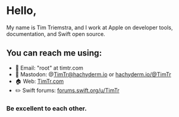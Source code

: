 # Hello,

My name is Tim Triemstra, and I work at Apple on developer tools, documentation, and Swift open source.

## You can reach me using:

- 📨 Email: "root" at timtr.com
- 🐘 Mastodon: @TimTr@hachyderm.io or [hachyderm.io/@TimTr](https://hachyderm.io/@TimTr)
- 🏠 Web:  [TimTr.com](https://timtr.com)
- ✏️ Swift forums: [forums.swift.org/u/TimTr](https://forums.swift.org/u/TimTr)

### Be excellent to each other. 

